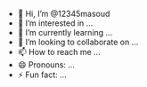 - 👋 Hi, I’m @12345masoud
- 👀 I’m interested in ...
- 🌱 I’m currently learning ...
- 💞️ I’m looking to collaborate on ...
- 📫 How to reach me ...
- 😄 Pronouns: ...
- ⚡ Fun fact: ...

<!---
12345masoud/12345masoud is a ✨ special ✨ repository because its `README.md` (this file) appears on your GitHub profile.
You can click the Preview link to take a look at your changes.
--->
